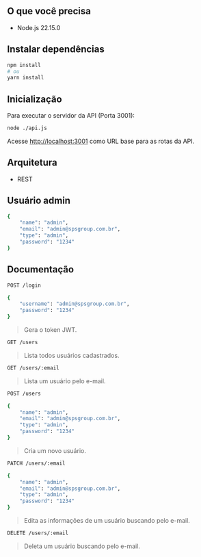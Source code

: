 ## O que você precisa

- Node.js 22.15.0

## Instalar dependências

```bash
npm install
# ou
yarn install
```

## Inicialização

Para executar o servidor da API (Porta 3001):

```bash
node ./api.js
```

Acesse [http://localhost:3001](http://localhost:3001) como URL base para as rotas da API.

## Arquitetura

- REST

## Usuário admin

```bash
{
    "name": "admin",
    "email": "admin@spsgroup.com.br",
    "type": "admin",
    "password": "1234"
}
```

## Documentação

```bash
POST /login
```
```bash
{
    "username": "admin@spsgroup.com.br",
    "password": "1234"
}
```
> Gera o token JWT.

```bash
GET /users
```
> Lista todos usuários cadastrados.

```bash
GET /users/:email
```
> Lista um usuário pelo e-mail.

```bash
POST /users
```
```bash
{
    "name": "admin",
    "email": "admin@spsgroup.com.br",
    "type": "admin",
    "password": "1234"
}
```
> Cria um novo usuário.

```bash
PATCH /users/:email
```
```bash
{
    "name": "admin",
    "email": "admin@spsgroup.com.br",
    "type": "admin",
    "password": "1234"
}
```
> Edita as informações de um usuário buscando pelo e-mail.

```bash
DELETE /users/:email
```
> Deleta um usuário buscando pelo e-mail.

